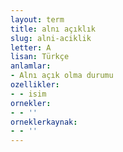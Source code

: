 ```yaml
---
layout: term
title: alnı açıklık
slug: alni-aciklik
letter: A
lisan: Türkçe
anlamlar:
- Alnı açık olma durumu
ozellikler:
- - isim
ornekler:
- - ''
orneklerkaynak:
- - ''
---
```

